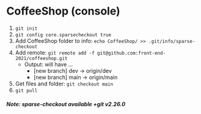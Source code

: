 # CoffeeShop (console)
1. ```git init```
2. ```git config core.sparsecheckout true```
3. Add CoffeeShop folder to info: ```echo CoffeeShop/ >> .git/info/sparse-checkout```
4. Add remote: ```git remote add -f git@github.com:front-end-2021/coffeeshop.git```
	- Output: will have ...
		* [new branch] dev  -> origin/dev
		* [new branch] main -> origin/main
5. Get files and folder: ```git checkout main```
6. ```git pull```

##### Note: sparse-checkout available +git v2.26.0